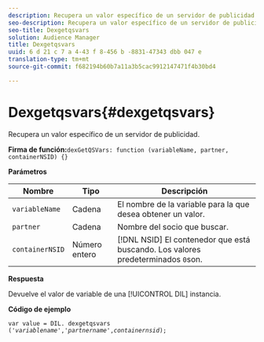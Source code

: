 ```yaml
---
description: Recupera un valor específico de un servidor de publicidad.
seo-description: Recupera un valor específico de un servidor de publicidad.
seo-title: Dexgetqsvars
solution: Audience Manager
title: Dexgetqsvars
uuid: 6 d 21 c 7 a 4-43 f 8-456 b -8831-47343 dbb 047 e
translation-type: tm+mt
source-git-commit: f682194b60b7a11a3b5cac9912147471f4b30bd4

---
```



# Dexgetqsvars{#dexgetqsvars}

Recupera un valor específico de un servidor de publicidad.

**Firma de función:**`dexGetQSVars: function (variableName, partner, containerNSID) {}`

<!-- 

r_dil_get_dexqsvars.xml

 -->

**Parámetros**

| Nombre | Tipo | Descripción |
|---|---|---|
| `variableName` | Cadena | El nombre de la variable para la que desea obtener un valor. |
| `partner` | Cadena | Nombre del socio que buscar. |
| `containerNSID` | Número entero | [!DNL NSID] El contenedor que está buscando. Los valores predeterminados `0`son. |

**Respuesta**

Devuelve el valor de variable de una [!UICONTROL DIL] instancia.

**Código de ejemplo**

<pre class="java"><code>var value = DIL. dexgetqsvars ('<i>variablename</i>','<i>partnername</i>',<i>containernsid</i>);</code></pre>

